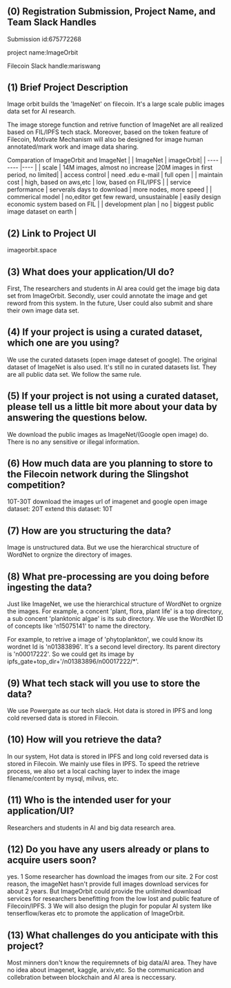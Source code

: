 # <ImageOrbit>

## (0) Registration Submission, Project Name, and Team Slack Handles

Submission id:675772268

project name:ImageOrbit

Filecoin Slack handle:mariswang

## (1) Brief Project Description

Image orbit builds the 'ImageNet' on filecoin.
It's a large scale public images data set for AI research.

The image storege function and retrive function of ImageNet are all realized based on FIL/IPFS tech stack.
Moreover, based on the token feature of Filecoin, Motivate Mechanism will also be designed for image human annotated/mark work and image data sharing.

Comparation of ImageOrbit and ImageNet
|        | ImageNet  | imageOrbit|
|  ----  | ----  |----  |
|  scale  | 14M images, almost no increase |20M images in first period, no limited|
|  access control  | need .edu e-mail  | full open |
|  maintain cost  | high, based on aws,etc | low, based on FIL/IPFS |
|  service performance  | serverals days to download | more nodes, more speed |
|  commerical model  | no,editor get few reward, unsustainable | easily design economic system based on FIL |
|  development plan  | no |  biggest public image dataset on earth |

## (2) Link to Project UI

imageorbit.space


## (3) What does your application/UI do?

First, The researchers and students in AI area could get the image big data set from ImageOrbit.
Secondly, user could annotate the image and get reword from this system.
In the future, User could also submit and share their own image data set.

## (4) If your project is using a curated dataset, which one are you using?

We use the curated datasets (open image dateset of google).
The original dataset of ImageNet is also used. It's still no in curated datasets list.
They are all public data set. We follow the same rule.

## (5) If your project is not using a curated dataset, please tell us a little bit more about your data by answering the questions below.

We download the public images as ImageNet/(Google open image) do.
There is no any sensitive or illegal information.

## (6) How much data are you planning to store to the Filecoin network during the Slingshot competition?

10T-30T
download the images url of imagenet and google open image dataset: 20T
extend this dataset: 10T

## (7) How are you structuring the data?

Image is unstructured data. But we use the hierarchical structure of WordNet to orgnize the directory of images.

## (8) What pre-processing are you doing before ingesting the data?

Just like ImageNet, we use the hierarchical structure of WordNet to orgnize the images. For example, a concent 'plant, flora, plant life' is a top directory, a sub concent 'planktonic algae' is its sub directory. We use the WordNet ID of concepts like 'n15075141' to name the directory. 

For example, to retrive a image of 'phytoplankton', we could know its wordnet Id is 'n01383896'. It's a second level directory. Its parent directory is 'n00017222'. So we could get its image by  ipfs_gate+top_dir+'/n01383896/n00017222/*'.

## (9)  What tech stack will you use to store the data?

We use Powergate as our tech slack. Hot data is stored in IPFS and long cold reversed data is stored in Filecoin.

## (10) How will you retrieve the data?

In our system, Hot data is stored in IPFS and long cold reversed data is stored in Filecoin. We mainly use files in IPFS. To speed the retrieve process, we also set a local caching layer to index the image filename/content by mysql, milvus, etc.


## (11) Who is the intended user for your application/UI?

Researchers and students in AI and big data research area.


## (12) Do you have any users already or plans to acquire users soon?

yes.
1 Some researcher has download the images from our site. 
2 For cost reason, the imageNet hasn't provide full images download services for about 2 years. But ImageOrbit could provide the unlimited download services for researchers benefitting from the low lost and public feature of Filecoin/IPFS.
3 We will also design the plugin for popular AI system like tenserflow/keras etc to promote the application of ImageOrbit.

## (13) What challenges do you anticipate with this project?

Most minners don't know the requiremnets of big data/AI area. They have no idea about imagenet, kaggle, arxiv,etc. So the communication and collebration between blockchain and AI area is neccessary.
